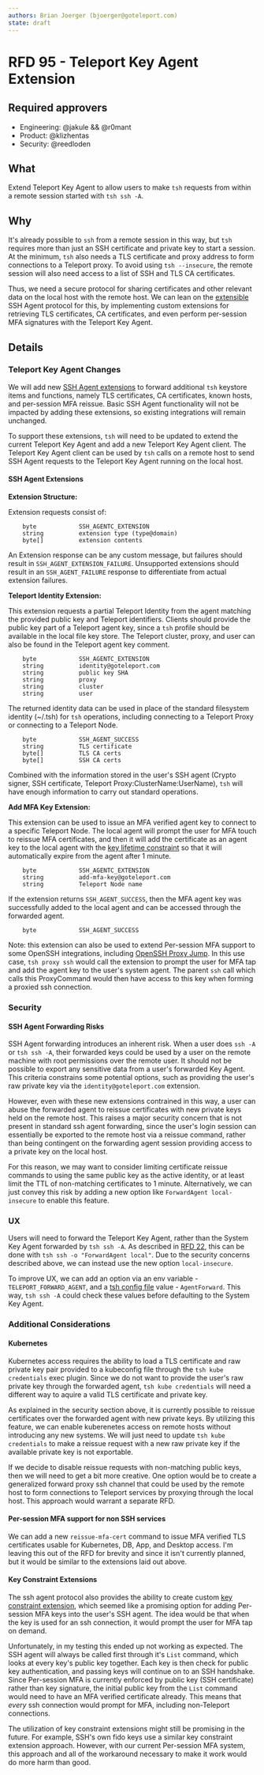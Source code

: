 ```yaml
---
authors: Brian Joerger (bjoerger@goteleport.com)
state: draft
---
```


# RFD 95 - Teleport Key Agent Extension

## Required approvers

* Engineering: @jakule && @r0mant
* Product: @klizhentas
* Security: @reedloden

## What

Extend Teleport Key Agent to allow users to make `tsh` requests from within a remote session started with `tsh ssh -A`.

## Why

It's already possible to `ssh` from a remote session in this way, but `tsh` requires more than just an SSH certificate and private key to start a session. At the minimum, `tsh` also needs a TLS certificate and proxy address to form connections to a Teleport proxy. To avoid using `tsh --insecure`, the remote session will also need access to a list of SSH and TLS CA certificates.

Thus, we need a secure protocol for sharing certificates and other relevant data on the local host with the remote host. We can lean on the [extensible](https://datatracker.ietf.org/doc/html/rfc4251#section-4.2) SSH Agent protocol for this, by implementing custom extensions for retrieving TLS certificates, CA certificates, and even perform per-session MFA signatures with the Teleport Key Agent.

## Details

### Teleport Key Agent Changes

We will add new [SSH Agent extensions](https://datatracker.ietf.org/doc/html/draft-miller-ssh-agent#section-4.7) to forward additional `tsh` keystore items and functions, namely TLS certificates, CA certificates, known hosts, and per-session MFA reissue. Basic SSH Agent functionality will not be impacted by adding these extensions, so existing integrations will remain unchanged.

To support these extensions, `tsh` will need to be updated to extend the current Teleport Key Agent and add a new Teleport Key Agent client. The Teleport Key Agent client can be used by `tsh` calls on a remote host to send SSH Agent requests to the Teleport Key Agent running on the local host.

#### SSH Agent Extensions

**Extension Structure:**

Extension requests consist of:

        byte            SSH_AGENTC_EXTENSION
        string          extension type (type@domain)
        byte[]          extension contents

An Extension response can be any custom message, but failures should result in `SSH_AGENT_EXTENSION_FAILURE`. Unsupported extensions should result in an `SSH_AGENT_FAILURE` response to differentiate from actual extension failures.

**Teleport Identity Extension:**

This extension requests a partial Teleport Identity from the agent matching the provided public key and Teleport identifiers. Clients should provide the public key part of a Teleport agent key, since a `tsh` profile should be available in the local file key store. The Teleport cluster, proxy, and user can also be found in the Teleport agent key comment.

        byte            SSH_AGENTC_EXTENSION
        string          identity@goteleport.com
        string          public key SHA
        string          proxy
        string          cluster
        string          user

The returned identity data can be used in place of the standard filesystem identity (~/.tsh) for `tsh` operations, including connecting to a Teleport Proxy or connecting to a Teleport Node.

        byte            SSH_AGENT_SUCCESS
        string          TLS certificate
        byte[]          TLS CA certs
        byte[]          SSH CA certs

Combined with the information stored in the user's SSH agent (Crypto signer, SSH certificate, Teleport Proxy:ClusterName:UserName), `tsh` will have enough information to carry out standard operations.

**Add MFA Key Extension:**

This extension can be used to issue an MFA verified agent key to connect to a specific Teleport Node. The local agent will prompt the user for MFA touch to reissue MFA certificates, and then it will add the certificate as an agent key to the local agent with the [key lifetime constraint](https://datatracker.ietf.org/doc/html/draft-miller-ssh-agent#section-4.2.6.1) so that it will automatically expire from the agent after 1 minute.

        byte            SSH_AGENTC_EXTENSION
        string          add-mfa-key@goteleport.com
        string          Teleport Node name

If the extension returns `SSH_AGENT_SUCCESS`, then the MFA agent key was successfully added to the local agent and can be accessed through the forwarded agent.

        byte            SSH_AGENT_SUCCESS

Note: this extension can also be used to extend Per-session MFA support to some OpenSSH integrations, including [OpenSSH Proxy Jump](https://github.com/gravitational/teleport/issues/17190). In this use case, `tsh proxy ssh` would call the extension to prompt the user for MFA tap and add the agent key to the user's system agent. The parent `ssh` call which calls this ProxyCommand would then have access to this key when forming a proxied ssh connection.

### Security

#### SSH Agent Forwarding Risks

SSH Agent forwarding introduces an inherent risk. When a user does `ssh -A` or `tsh ssh -A`, their forwarded keys could be used by a user on the remote machine with root permissions over the remote user. It should not be possible to export any sensitive data from a user's forwarded Key Agent. This criteria constrains some potential options, such as providing the user's raw private key via the `identity@goteleport.com` extension.

However, even with these new extensions contrained in this way, a user can abuse the forwarded agent to reissue certificates with new private keys held on the remote host. This raises a major security concern that is not present in standard ssh agent forwarding, since the user's login session can essentially be exported to the remote host via a reissue command, rather than being contingent on the forwarding agent session providing access to a private key on the local host.

For this reason, we may want to consider limiting certificate reissue commands to using the same public key as the active identity, or at least limit the TTL of non-matching certificates to 1 minute. Alternatively, we can just convey this risk by adding a new option like `ForwardAgent local-insecure` to enable this feature.

### UX

Users will need to forward the Teleport Key Agent, rather than the System Key Agent forwarded by `tsh ssh -A`. As described in [RFD 22](https://github.com/gravitational/teleport/blob/master/rfd/0022-ssh-agent-forwarding.md), this can be done with `tsh ssh -o "ForwardAgent local"`. Due to the security concerns described above, we can instead use the new option `local-insecure`.

To improve UX, we can add an option via an env variable - `TELEPORT_FORWARD_AGENT`, and a [tsh config file](https://goteleport.com/docs/reference/cli/#tsh-configuration-files) value - `AgentForward`. This way, `tsh ssh -A` could check these values before defaulting to the System Key Agent.

### Additional Considerations

#### Kubernetes

Kubernetes access requires the ability to load a TLS certificate and raw private key pair provided to a kubeconfig file through the `tsh kube credentials` exec plugin. Since we do not want to provide the user's raw private key through the forwarded agent, `tsh kube credentials` will need a different way to aquire a valid TLS certificate and private key.

As explained in the security section above, it is currently possible to reissue certificates over the forwarded agent with new private keys. By utilizing this feature, we can enable kuberenetes access on remote hosts without introducing any new systems. We will just need to update `tsh kube credentials` to make a reissue request with a new raw private key if the available private key is not exportable.

If we decide to disable reissue requests with non-matching public keys, then we will need to get a bit more creative. One option would be to create a generalized forward proxy ssh channel that could be used by the remote host to form connections to Teleport services by proxying through the local host. This approach would warrant a separate RFD.

#### Per-session MFA support for non SSH services

We can add a new `reissue-mfa-cert` command to issue MFA verified TLS certificates usable for Kubernetes, DB, App, and Desktop access. I'm leaving this out of the RFD for brevity and since it isn't currently planned, but it would be similar to the extensions laid out above.

#### Key Constraint Extensions

The ssh agent protocol also provides the ability to create custom [key constraint extension](https://datatracker.ietf.org/doc/html/draft-miller-ssh-agent#section-4.2.6.3), which seemed like a promising option for adding Per-session MFA keys into the user's SSH agent. The idea would be that when the key is used for an ssh connection, it would prompt the user for MFA tap on demand.

Unfortunately, in my testing this ended up not working as expected. The SSH agent will always be called first through it's `List` command, which looks at every key's public key together. Each key is then check for public key authentication, and passing keys will continue on to an SSH handshake. Since Per-session MFA is currently enforced by public key (SSH certificate) rather than key signature, the initial public key from the `List` command would need to have an MFA verified certificate already. This means that *every* ssh connection would prompt for MFA, including non-Teleport connections.

The utilization of key constraint extensions might still be promising in the future. For example, SSH's own fido keys use a similar key constraint extension approach. However, with our current Per-session MFA system, this approach and all of the workaround necessary to make it work would do more harm than good.